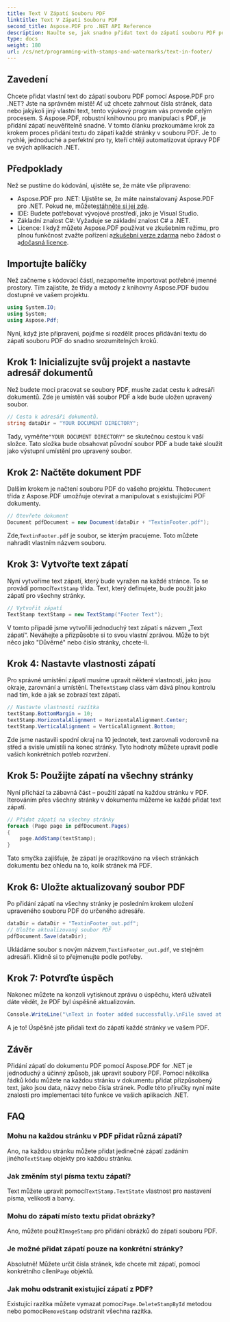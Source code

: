 ```yaml
---
title: Text V Zápatí Souboru PDF
linktitle: Text V Zápatí Souboru PDF
second_title: Aspose.PDF pro .NET API Reference
description: Naučte se, jak snadno přidat text do zápatí souboru PDF pomocí Aspose.PDF pro .NET. Součástí je podrobný průvodce pro bezproblémovou integraci.
type: docs
weight: 180
url: /cs/net/programming-with-stamps-and-watermarks/text-in-footer/
---
```

## Zavedení

Chcete přidat vlastní text do zápatí souboru PDF pomocí Aspose.PDF pro .NET? Jste na správném místě! Ať už chcete zahrnout čísla stránek, data nebo jakýkoli jiný vlastní text, tento výukový program vás provede celým procesem. S Aspose.PDF, robustní knihovnou pro manipulaci s PDF, je přidání zápatí neuvěřitelně snadné. V tomto článku prozkoumáme krok za krokem proces přidání textu do zápatí každé stránky v souboru PDF. Je to rychlé, jednoduché a perfektní pro ty, kteří chtějí automatizovat úpravy PDF ve svých aplikacích .NET.


## Předpoklady

Než se pustíme do kódování, ujistěte se, že máte vše připraveno:

-  Aspose.PDF pro .NET: Ujistěte se, že máte nainstalovaný Aspose.PDF pro .NET. Pokud ne, můžete[stáhněte si jej zde](https://releases.aspose.com/pdf/net/).
- IDE: Budete potřebovat vývojové prostředí, jako je Visual Studio.
- Základní znalost C#: Vyžaduje se základní znalost C# a .NET.
-  Licence: I když můžete Aspose.PDF používat ve zkušebním režimu, pro plnou funkčnost zvažte pořízení a[zkušební verze zdarma](https://releases.aspose.com/) nebo žádost o a[dočasná licence](https://purchase.aspose.com/temporary-license/).

## Importujte balíčky

Než začneme s kódovací částí, nezapomeňte importovat potřebné jmenné prostory. Tím zajistíte, že třídy a metody z knihovny Aspose.PDF budou dostupné ve vašem projektu.

```csharp
using System.IO;
using System;
using Aspose.Pdf;
```

Nyní, když jste připraveni, pojďme si rozdělit proces přidávání textu do zápatí souboru PDF do snadno srozumitelných kroků.

## Krok 1: Inicializujte svůj projekt a nastavte adresář dokumentů

Než budete moci pracovat se soubory PDF, musíte zadat cestu k adresáři dokumentů. Zde je umístěn váš soubor PDF a kde bude uložen upravený soubor.

```csharp
// Cesta k adresáři dokumentů.
string dataDir = "YOUR DOCUMENT DIRECTORY";
```

 Tady, vyměňte`"YOUR DOCUMENT DIRECTORY"` se skutečnou cestou k vaší složce. Tato složka bude obsahovat původní soubor PDF a bude také sloužit jako výstupní umístění pro upravený soubor.

## Krok 2: Načtěte dokument PDF

 Dalším krokem je načtení souboru PDF do vašeho projektu. The`Document` třída z Aspose.PDF umožňuje otevírat a manipulovat s existujícími PDF dokumenty.

```csharp
// Otevřete dokument
Document pdfDocument = new Document(dataDir + "TextinFooter.pdf");
```

 Zde,`TextinFooter.pdf` je soubor, se kterým pracujeme. Toto můžete nahradit vlastním názvem souboru.

## Krok 3: Vytvořte text zápatí

Nyní vytvoříme text zápatí, který bude vyražen na každé stránce. To se provádí pomocí`TextStamp` třída. Text, který definujete, bude použit jako zápatí pro všechny stránky.

```csharp
// Vytvořit zápatí
TextStamp textStamp = new TextStamp("Footer Text");
```

V tomto případě jsme vytvořili jednoduchý text zápatí s názvem „Text zápatí“. Neváhejte a přizpůsobte si to svou vlastní zprávou. Může to být něco jako "Důvěrné" nebo číslo stránky, chcete-li.

## Krok 4: Nastavte vlastnosti zápatí

 Pro správné umístění zápatí musíme upravit některé vlastnosti, jako jsou okraje, zarovnání a umístění. The`TextStamp` class vám dává plnou kontrolu nad tím, kde a jak se zobrazí text zápatí.

```csharp
// Nastavte vlastnosti razítka
textStamp.BottomMargin = 10;
textStamp.HorizontalAlignment = HorizontalAlignment.Center;
textStamp.VerticalAlignment = VerticalAlignment.Bottom;
```

Zde jsme nastavili spodní okraj na 10 jednotek, text zarovnali vodorovně na střed a svisle umístili na konec stránky. Tyto hodnoty můžete upravit podle vašich konkrétních potřeb rozvržení.

## Krok 5: Použijte zápatí na všechny stránky

Nyní přichází ta zábavná část – použití zápatí na každou stránku v PDF. Iterováním přes všechny stránky v dokumentu můžeme ke každé přidat text zápatí.

```csharp
// Přidat zápatí na všechny stránky
foreach (Page page in pdfDocument.Pages)
{
    page.AddStamp(textStamp);
}
```

Tato smyčka zajišťuje, že zápatí je orazítkováno na všech stránkách dokumentu bez ohledu na to, kolik stránek má PDF.

## Krok 6: Uložte aktualizovaný soubor PDF

Po přidání zápatí na všechny stránky je posledním krokem uložení upraveného souboru PDF do určeného adresáře.

```csharp
dataDir = dataDir + "TextinFooter_out.pdf";
// Uložte aktualizovaný soubor PDF
pdfDocument.Save(dataDir);
```

 Ukládáme soubor s novým názvem,`TextinFooter_out.pdf`, ve stejném adresáři. Klidně si to přejmenujte podle potřeby.

## Krok 7: Potvrďte úspěch

Nakonec můžete na konzoli vytisknout zprávu o úspěchu, která uživateli dáte vědět, že PDF byl úspěšně aktualizován.

```csharp
Console.WriteLine("\nText in footer added successfully.\nFile saved at " + dataDir);
```

A je to! Úspěšně jste přidali text do zápatí každé stránky ve vašem PDF.

## Závěr

Přidání zápatí do dokumentu PDF pomocí Aspose.PDF for .NET je jednoduchý a účinný způsob, jak upravit soubory PDF. Pomocí několika řádků kódu můžete na každou stránku v dokumentu přidat přizpůsobený text, jako jsou data, názvy nebo čísla stránek. Podle této příručky nyní máte znalosti pro implementaci této funkce ve vašich aplikacích .NET.

## FAQ

### Mohu na každou stránku v PDF přidat různá zápatí?  
 Ano, na každou stránku můžete přidat jedinečné zápatí zadáním jiného`TextStamp` objekty pro každou stránku.

### Jak změním styl písma textu zápatí?  
 Text můžete upravit pomocí`TextStamp.TextState` vlastnost pro nastavení písma, velikosti a barvy.

### Mohu do zápatí místo textu přidat obrázky?  
 Ano, můžete použít`ImageStamp` pro přidání obrázků do zápatí souboru PDF.

### Je možné přidat zápatí pouze na konkrétní stránky?  
 Absolutně! Můžete určit čísla stránek, kde chcete mít zápatí, pomocí konkrétního cílení`Page` objektů.

### Jak mohu odstranit existující zápatí z PDF?  
 Existující razítka můžete vymazat pomocí`Page.DeleteStampById` metodou nebo pomocí`RemoveStamp` odstranit všechna razítka.